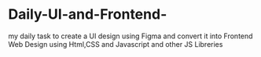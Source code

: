 # Daily-UI-and-Frontend-
my daily task to create a UI design using Figma and convert it into Frontend Web Design using Html,CSS and Javascript and other JS Libreries
